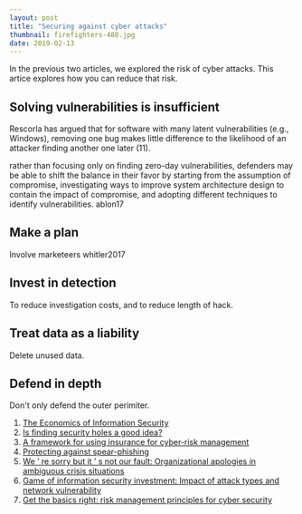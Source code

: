 ```yaml
---
layout: post
title: "Securing against cyber attacks"
thumbnail: firefighters-480.jpg
date: 2019-02-13
---
```


In the previous two articles, we explored the risk of cyber attacks. This artice explores how you can reduce that risk.

<!-- photo source: http://kentuckyguard.dodlive.mil/2016/07/11/fighting-fire-with-cooperation/ -->

## Solving vulnerabilities is insufficient

Rescorla has argued that for software with many latent vulnerabilities (e.g., Windows), removing one bug makes little difference to the likelihood of an attacker finding another one later (11).

rather than focusing only on finding zero-day vulnerabilities, defenders may be able to shift the balance in their favor by starting from the assumption of compromise, investigating ways to improve system architecture design to contain the impact of compromise, and adopting different techniques to identify vulnerabilities. ablon17

## Make a plan

Involve marketeers whitler2017

## Invest in detection

To reduce investigation costs, and to reduce length of hack.

## Treat data as a liability

Delete unused data.

## Defend in depth

Don't only defend the outer perimiter.

1. [The Economics of Information Security](http://citeseerx.ist.psu.edu/viewdoc/download?doi=10.1.1.477.2090&rep=rep1&type=pdf)
1. [Is finding security holes a good idea?](http://www.dtc.umn.edu/weis2004/rescorla.pdf)
1. [A framework for using insurance for cyber-risk management](http://ns2.dpix.pestiest.hu/~mfelegyhazi/courses/EconSec/readings/09_Gordon2003FrameworkUsingCyberInsurance.pdf)
1. [Protecting against spear-phishing](http://faronics.com/assets/CFS_2012-01_Jan.pdf)
1. [We ’ re sorry but it ’ s not our fault: Organizational apologies in ambiguous crisis situations](https://onlinelibrary.wiley.com/doi/pdf/10.1111/1468-5973.12169)
1. [Game of information security investment: Impact of attack types and network vulnerability](https://www.sciencedirect.com/science/article/pii/S0957417415002274)
1. [Get the basics right: risk management principles for cyber security](https://www.ncsc.gov.uk/guidance/get-basics-right-risk-management-principles-cyber-security)
